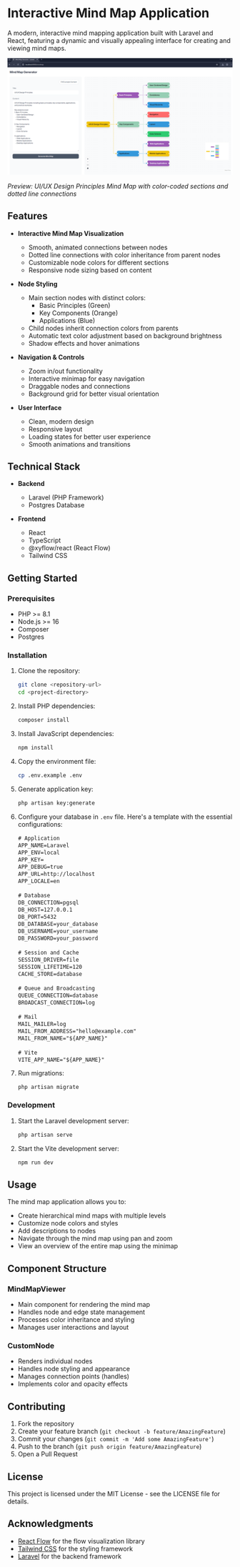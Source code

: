 # Interactive Mind Map Application

A modern, interactive mind mapping application built with Laravel and React, featuring a dynamic and visually appealing interface for creating and viewing mind maps.

![Mind Map Preview](image.png)

_Preview: UI/UX Design Principles Mind Map with color-coded sections and dotted line connections_

## Features

- **Interactive Mind Map Visualization**

    - Smooth, animated connections between nodes
    - Dotted line connections with color inheritance from parent nodes
    - Customizable node colors for different sections
    - Responsive node sizing based on content

- **Node Styling**

    - Main section nodes with distinct colors:
        - Basic Principles (Green)
        - Key Components (Orange)
        - Applications (Blue)
    - Child nodes inherit connection colors from parents
    - Automatic text color adjustment based on background brightness
    - Shadow effects and hover animations

- **Navigation & Controls**

    - Zoom in/out functionality
    - Interactive minimap for easy navigation
    - Draggable nodes and connections
    - Background grid for better visual orientation

- **User Interface**
    - Clean, modern design
    - Responsive layout
    - Loading states for better user experience
    - Smooth animations and transitions

## Technical Stack

- **Backend**

    - Laravel (PHP Framework)
    - Postgres Database

- **Frontend**
    - React
    - TypeScript
    - @xyflow/react (React Flow)
    - Tailwind CSS

## Getting Started

### Prerequisites

- PHP >= 8.1
- Node.js >= 16
- Composer
- Postgres

### Installation

1.  Clone the repository:

    ```bash
    git clone <repository-url>
    cd <project-directory>
    ```

2.  Install PHP dependencies:

    ```bash
    composer install
    ```

3.  Install JavaScript dependencies:

    ```bash
    npm install
    ```

4.  Copy the environment file:

    ```bash
    cp .env.example .env
    ```

5.  Generate application key:

    ```bash
    php artisan key:generate
    ```

6.  Configure your database in `.env` file. Here's a template with the essential configurations:

    ```env
    # Application
    APP_NAME=Laravel
    APP_ENV=local
    APP_KEY=
    APP_DEBUG=true
    APP_URL=http://localhost
    APP_LOCALE=en

    # Database
    DB_CONNECTION=pgsql
    DB_HOST=127.0.0.1
    DB_PORT=5432
    DB_DATABASE=your_database
    DB_USERNAME=your_username
    DB_PASSWORD=your_password

    # Session and Cache
    SESSION_DRIVER=file
    SESSION_LIFETIME=120
    CACHE_STORE=database

    # Queue and Broadcasting
    QUEUE_CONNECTION=database
    BROADCAST_CONNECTION=log

    # Mail
    MAIL_MAILER=log
    MAIL_FROM_ADDRESS="hello@example.com"
    MAIL_FROM_NAME="${APP_NAME}"

    # Vite
    VITE_APP_NAME="${APP_NAME}"
    ```

7.  Run migrations:
    ```bash
    php artisan migrate
    ```

### Development

1. Start the Laravel development server:

    ```bash
    php artisan serve
    ```

2. Start the Vite development server:
    ```bash
    npm run dev
    ```

## Usage

The mind map application allows you to:

- Create hierarchical mind maps with multiple levels
- Customize node colors and styles
- Add descriptions to nodes
- Navigate through the mind map using pan and zoom
- View an overview of the entire map using the minimap

## Component Structure

### MindMapViewer

- Main component for rendering the mind map
- Handles node and edge state management
- Processes color inheritance and styling
- Manages user interactions and layout

### CustomNode

- Renders individual nodes
- Handles node styling and appearance
- Manages connection points (handles)
- Implements color and opacity effects

## Contributing

1. Fork the repository
2. Create your feature branch (`git checkout -b feature/AmazingFeature`)
3. Commit your changes (`git commit -m 'Add some AmazingFeature'`)
4. Push to the branch (`git push origin feature/AmazingFeature`)
5. Open a Pull Request

## License

This project is licensed under the MIT License - see the LICENSE file for details.

## Acknowledgments

- [React Flow](https://reactflow.dev/) for the flow visualization library
- [Tailwind CSS](https://tailwindcss.com/) for the styling framework
- [Laravel](https://laravel.com/) for the backend framework
